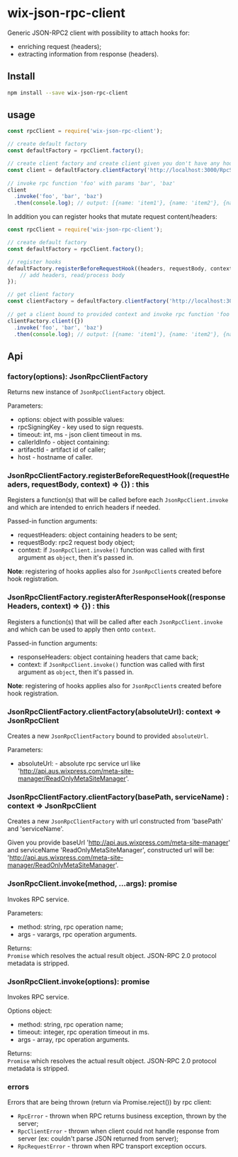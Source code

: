 # wix-json-rpc-client

Generic JSON-RPC2 client with possibility to attach hooks for:
 - enriching request (headers);
 - extracting information from response (headers).

## Install

```bash
npm install --save wix-json-rpc-client 
```

## usage

```js
const rpcClient = require('wix-json-rpc-client');

// create default factory
const defaultFactory = rpcClient.factory();

// create client factory and create client given you don't have any hooks attached.
const client = defaultFactory.clientFactory('http://localhost:3000/RpcService').client({});
    
// invoke rpc function 'foo' with params 'bar', 'baz'
client
  .invoke('foo', 'bar', 'baz')
  .then(console.log); // output: [{name: 'item1'}, {name: 'item2'}, {name: 'item3'}]
```

In addition you can register hooks that mutate request content/headers:

```js
const rpcClient = require('wix-json-rpc-client');

// create default factory
const defaultFactory = rpcClient.factory();

// register hooks
defaultFactory.registerBeforeRequestHook((headers, requestBody, context) => {
    // add headers, read/process body
});

// get client factory
const clientFactory = defaultFactory.clientFactory('http://localhost:3000/rpcService');
    
// get a client bound to provided context and invoke rpc function 'foo' with params 'bar', 'baz'.
clientFactory.client({})
  .invoke('foo', 'bar', 'baz')
  .then(console.log); // output: [{name: 'item1'}, {name: 'item2'}, {name: 'item3'}]
```

## Api

### factory(options): JsonRpcClientFactory
Returns new instance of `JsonRpcClientFactory` object.

Parameters:
 - options: object with possible values:
  - rpcSigningKey - key used to sign requests.
  - timeout: int, ms - json client timeout in ms.
  - callerIdInfo - object containing:
   - artifactId - artifact id of caller;
   - host - hostname of caller.

### JsonRpcClientFactory.registerBeforeRequestHook((requestHeaders, requestBody, context) => {}) : this
Registers a function(s) that will be called before each `JsonRpcClient.invoke` and which are intended to enrich headers if needed.

Passed-in function arguments:
 - requestHeaders: object containing headers to be sent;
 - requestBody: rpc2 request body object;
 - context: if `JsonRpcClient.invoke()` function was called with first argument as `object`, then it's passed in. 

**Note**: registering of hooks applies also for `JsonRpcClient`s created before hook registration.

### JsonRpcClientFactory.registerAfterResponseHook((responseHeaders, context) => {}) : this
Registers a function(s) that will be called after each `JsonRpcClient.invoke` and which can be used to apply then onto `context`.

Passed-in function arguments:
 - responseHeaders: object containing headers that came back;
 - context: if `JsonRpcClient.invoke()` function was called with first argument as `object`, then it's passed in. 

**Note**: registering of hooks applies also for `JsonRpcClient`s created before hook registration.

### JsonRpcClientFactory.clientFactory(absoluteUrl): context => JsonRpcClient
Creates a new `JsonRpcClientFactory` bound to provided `absoluteUrl`.

Parameters:
 - absoluteUrl: - absolute rpc service url like 'http://api.aus.wixpress.com/meta-site-manager/ReadOnlyMetaSiteManager'.

### JsonRpcClientFactory.clientFactory(basePath, serviceName) : context => JsonRpcClient
Creates a new `JsonRpcClientFactory` with url constructed from 'basePath' and 'serviceName'.

Given you provide baseUrl 'http://api.aus.wixpress.com/meta-site-manager' and serviceName 'ReadOnlyMetaSiteManager', constructed url will be: 'http://api.aus.wixpress.com/meta-site-manager/ReadOnlyMetaSiteManager'.

### JsonRpcClient.invoke(method, ...args): promise
Invokes RPC service.

Parameters:
 - method: string, rpc operation name;
 - args - varargs, rpc operation arguments.

Returns:  
`Promise` which resolves the actual result object. JSON-RPC 2.0 protocol metadata is stripped.
 
### JsonRpcClient.invoke(options): promise
Invokes RPC service.
 
Options object:
 - method: string, rpc operation name;
 - timeout: integer, rpc operation timeout in ms.
 - args - array, rpc operation arguments.

Returns:  
`Promise` which resolves the actual result object. JSON-RPC 2.0 protocol metadata is stripped.

### errors
Errors that are being thrown (return via Promise.reject()) by rpc client:
 - `RpcError` - thrown when RPC returns business exception, thrown by the server;
 - `RpcClientError` - thrown when client could not handle response from server (ex: couldn't parse JSON returned from server);
 - `RpcRequestError` - thrown when RPC transport exception occurs.
